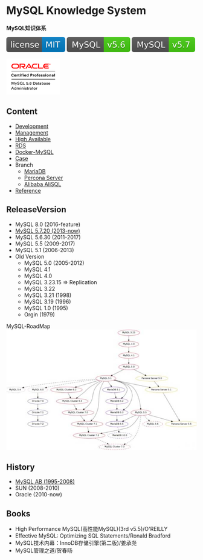 # MySQL Knowledge System
**MySQL知识体系**

[![License](svg/license-MIT-blue.svg)](LICENSE)
[![MySQL56](svg/MySQL-v5.6-brightgreen.svg)](README.md)
[![MySQL57](svg/MySQL-v5.7-brightgreen.svg)](README.md)

![OCP](ocp/img/OCP_MySQL5.6DBAdmin_clr.gif)


## Content

- [Development](dev/Development.md)
- [Management](mgmt/Management.md)
- [High Available](highAvailable/HighAvailable.md)
- [RDS](rds/RDS.md)
- [Docker-MySQL](https://github.com/shawn0915/docker-study/blob/master/docker/mysql-docker.md#mysql-docker)
- [Case](case/Case.md)
- Branch
  - [MariaDB](branch/MariaDB.md)
  - [Percona Server](branch/PerconaServer.md)
  - [Alibaba AliSQL](https://github.com/alibaba/AliSQL)
- [Reference](Reference.md)

## ReleaseVersion

- MySQL 8.0 (2016-feature)
- [MySQL 5.7.20 (2013-now)](releaseVersion/mysql-5-7.md)
- MySQL 5.6.30 (2011-2017)
- MySQL 5.5 (2009-2017)
- MySQL 5.1 (2006-2013)
- Old Version
  - MySQL 5.0 (2005-2012)
  - MySQL 4.1
  - MySQL 4.0
  - MySQL 3.23.15 => Replication
  - MySQL 3.22
  - MySQL 3.21 (1998)
  - MySQL 3.19 (1996)
  - MySQL 1.0 (1995)
  - Orgin (1979)

MySQL-RoadMap
![Release](releaseVersion/mysql-roadMap.jpeg)

## History

- [MySQL AB (1995-2008)](https://en.wikipedia.org/wiki/MySQL_AB)
- SUN (2008-2010)
- Oracle (2010-now)

## Books

- High Performance MySQL(高性能MySQL)(3rd v5.5)/O'REILLY
- Effective MySQL: Optimizing SQL Statements/Ronald Bradford
- MySQL技术内幕：InnoDB存储引擎(第二版)/姜承尧
- MySQL管理之道/贺春旸